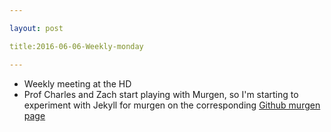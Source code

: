 ```yaml
---

layout: post

title:2016-06-06-Weekly-monday

---
```



-   Weekly meeting at the HD
-   Prof Charles and Zach start playing with Murgen, so I'm starting to
    experiment with Jekyll for murgen on the corresponding [Github
    murgen page](http://kelu124.github.io/murgen-dev-kit/)

